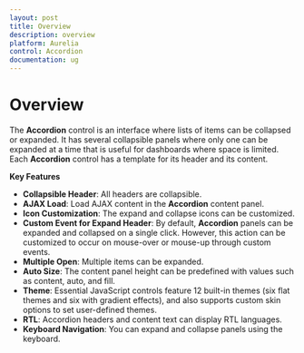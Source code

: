 ```yaml
---
layout: post
title: Overview
description: overview
platform: Aurelia
control: Accordion 
documentation: ug
---
```


# Overview

The **Accordion** control is an interface where lists of items can be collapsed or expanded. It has several collapsible panels where only one can be expanded at a time that is useful for dashboards where space is limited. Each **Accordion** control has a template for its header and its content.

**Key Features**

* **Collapsible Header**: All headers are collapsible. 
* **AJAX Load**: Load AJAX content in the **Accordion** content panel.
* **Icon Customization**: The expand and collapse icons can be customized.
* **Custom Event for Expand Header**: By default, **Accordion** panels can be expanded and collapsed on a single click. However, this action can be customized to occur on mouse-over or mouse-up through custom events.
* **Multiple Open**: Multiple items can be expanded.
* **Auto Size**: The content panel height can be predefined with values such as content, auto, and fill.
* **Theme**: Essential JavaScript controls feature 12 built-in themes (six flat themes and six with gradient effects), and also supports custom skin options to set user-defined themes.
* **RTL**: Accordion headers and content text can display RTL languages. 
* **Keyboard Navigation**: You can expand and collapse panels using the keyboard. 